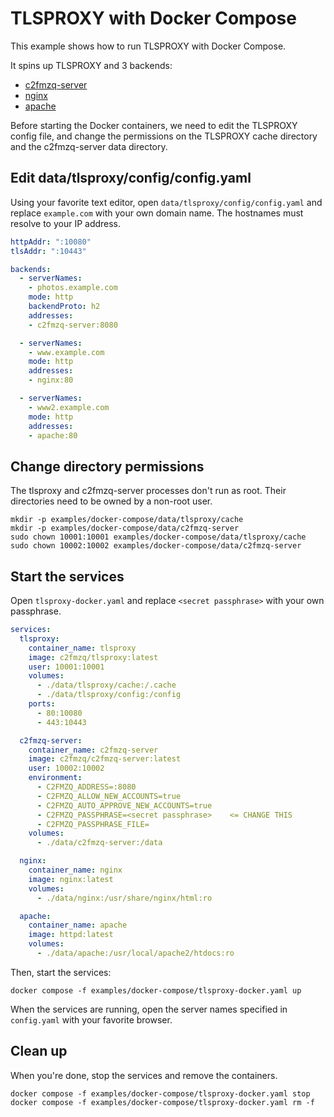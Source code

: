 # TLSPROXY with Docker Compose

This example shows how to run TLSPROXY with Docker Compose.

It spins up TLSPROXY and 3 backends:
* [c2fmzq-server](https://github.com/c2FmZQ/c2FmZQ)
* [nginx](https://en.wikipedia.org/wiki/Nginx)
* [apache](https://en.wikipedia.org/wiki/Apache_HTTP_Server)

Before starting the Docker containers, we need to edit the TLSPROXY config file, and change the permissions on the TLSPROXY cache directory and the c2fmzq-server data directory.

## Edit data/tlsproxy/config/config.yaml

Using your favorite text editor, open `data/tlsproxy/config/config.yaml` and replace `example.com` with your own domain name. The hostnames must resolve to your IP address.

```yaml
httpAddr: ":10080"
tlsAddr: ":10443"

backends:
  - serverNames:
    - photos.example.com
    mode: http
    backendProto: h2
    addresses:
    - c2fmzq-server:8080

  - serverNames:
    - www.example.com
    mode: http
    addresses:
    - nginx:80

  - serverNames:
    - www2.example.com
    mode: http
    addresses:
    - apache:80
```

## Change directory permissions

The tlsproxy and c2fmzq-server processes don't run as root. Their directories need to be owned by a non-root user.

```console
mkdir -p examples/docker-compose/data/tlsproxy/cache
mkdir -p examples/docker-compose/data/c2fmzq-server
sudo chown 10001:10001 examples/docker-compose/data/tlsproxy/cache
sudo chown 10002:10002 examples/docker-compose/data/c2fmzq-server
```

## Start the services

Open `tlsproxy-docker.yaml` and replace `<secret passphrase>` with your own passphrase.

```yaml
services:
  tlsproxy:
    container_name: tlsproxy
    image: c2fmzq/tlsproxy:latest
    user: 10001:10001
    volumes:
      - ./data/tlsproxy/cache:/.cache
      - ./data/tlsproxy/config:/config
    ports:
      - 80:10080
      - 443:10443

  c2fmzq-server:
    container_name: c2fmzq-server
    image: c2fmzq/c2fmzq-server:latest
    user: 10002:10002
    environment:
      - C2FMZQ_ADDRESS=:8080
      - C2FMZQ_ALLOW_NEW_ACCOUNTS=true
      - C2FMZQ_AUTO_APPROVE_NEW_ACCOUNTS=true
      - C2FMZQ_PASSPHRASE=<secret passphrase>    <= CHANGE THIS
      - C2FMZQ_PASSPHRASE_FILE=
    volumes:
      - ./data/c2fmzq-server:/data

  nginx:
    container_name: nginx
    image: nginx:latest
    volumes:
      - ./data/nginx:/usr/share/nginx/html:ro

  apache:
    container_name: apache
    image: httpd:latest
    volumes:
      - ./data/apache:/usr/local/apache2/htdocs:ro
```

Then, start the services:
```console
docker compose -f examples/docker-compose/tlsproxy-docker.yaml up
```

When the services are running, open the server names specified in `config.yaml` with your favorite browser.

## Clean up

When you're done, stop the services and remove the containers.
```console
docker compose -f examples/docker-compose/tlsproxy-docker.yaml stop
docker compose -f examples/docker-compose/tlsproxy-docker.yaml rm -f
```
